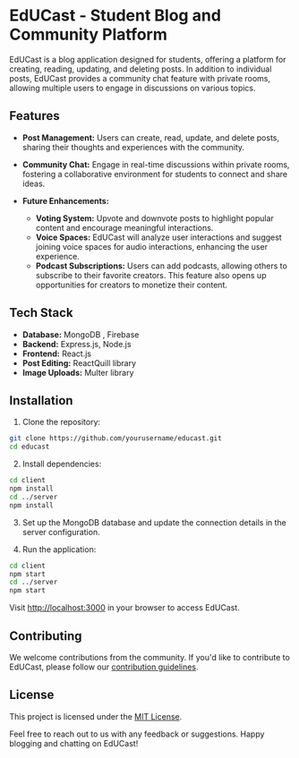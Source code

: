 # EdUCast - Student Blog and Community Platform

EdUCast is a blog application designed for students, offering a platform for creating, reading, updating, and deleting posts. In addition to individual posts, EdUCast provides a community chat feature with private rooms, allowing multiple users to engage in discussions on various topics. 

## Features

- **Post Management:** Users can create, read, update, and delete posts, sharing their thoughts and experiences with the community.

- **Community Chat:** Engage in real-time discussions within private rooms, fostering a collaborative environment for students to connect and share ideas.

- **Future Enhancements:**
  - **Voting System:** Upvote and downvote posts to highlight popular content and encourage meaningful interactions.
  - **Voice Spaces:** EdUCast will analyze user interactions and suggest joining voice spaces for audio interactions, enhancing the user experience.
  - **Podcast Subscriptions:** Users can add podcasts, allowing others to subscribe to their favorite creators. This feature also opens up opportunities for creators to monetize their content.

## Tech Stack

- **Database:** MongoDB , Firebase 
- **Backend:** Express.js, Node.js
- **Frontend:** React.js
- **Post Editing:** ReactQuill library
- **Image Uploads:** Multer library

## Installation

1. Clone the repository:

```bash
git clone https://github.com/yourusername/educast.git
cd educast
```

2. Install dependencies:

```bash
cd client
npm install
cd ../server
npm install
```

3. Set up the MongoDB database and update the connection details in the server configuration.

4. Run the application:

```bash
cd client
npm start
cd ../server
npm start
```

Visit [http://localhost:3000](http://localhost:3000) in your browser to access EdUCast.

## Contributing

We welcome contributions from the community. If you'd like to contribute to EdUCast, please follow our [contribution guidelines](CONTRIBUTING.md).

## License

This project is licensed under the [MIT License](LICENSE).

Feel free to reach out to us with any feedback or suggestions. Happy blogging and chatting on EdUCast!
